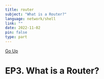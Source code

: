 ```yaml
---
title: router
subject: "What is a Router?"
language: network/shell
link: ""
date: 2022-11-02
pin: false
type: part
---
```

[Go Up](200-301-CCNA.md)
# EP3. What is a Router?